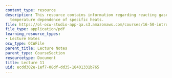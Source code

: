 ```yaml
---
content_type: resource
description: This resource contains information regarding reacting gases (continued);
  temperature dependence of specific heats.
file: https://ol-ocw-studio-app-qa.s3.amazonaws.com/courses/16-50-introduction-to-propulsion-systems-spring-2012/ecdd302e1ef708dfdd3518401331b765_MIT16_50S12_lec11.pdf
file_type: application/pdf
learning_resource_types:
- Lecture Notes
ocw_type: OCWFile
parent_title: Lecture Notes
parent_type: CourseSection
resourcetype: Document
title: Lecture 11
uid: ecdd302e-1ef7-08df-dd35-18401331b765
---
```

